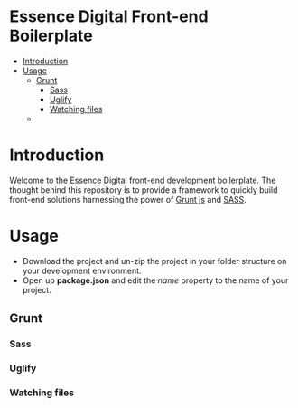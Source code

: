 Essence Digital Front-end Boilerplate
=====================================

* [Introduction](#introduction)
* [Usage](#usage)
    * [Grunt](#grunt)
        * [Sass](#sass)
        * [Uglify](#uglify)
        * [Watching files](#watching-files)
    * 

# Introduction

Welcome to the Essence Digital front-end development boilerplate. The thought behind this repository is to provide a framework to quickly build front-end solutions harnessing the power of [Grunt js](http://gruntjs.com/) and [SASS](http://sass-lang.com/).

# Usage

* Download the project and un-zip the project in your folder structure on your development environment.
* Open up __package.json__ and edit the _name_ property to the name of your project.

## Grunt

### Sass

### Uglify

### Watching files